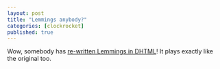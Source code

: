 ```yaml
---
layout: post
title: "Lemmings anybody?"
categories: [clockrocket]
published: true
---
```


Wow, somebody has <a href="http://snesorama.net/flash/lemmings/index.html">re-written Lemmings in DHTML</a>!  It plays exactly like the original too.
